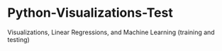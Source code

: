 # Python-Visualizations-Test
Visualizations, Linear Regressions, and Machine Learning (training and testing)
